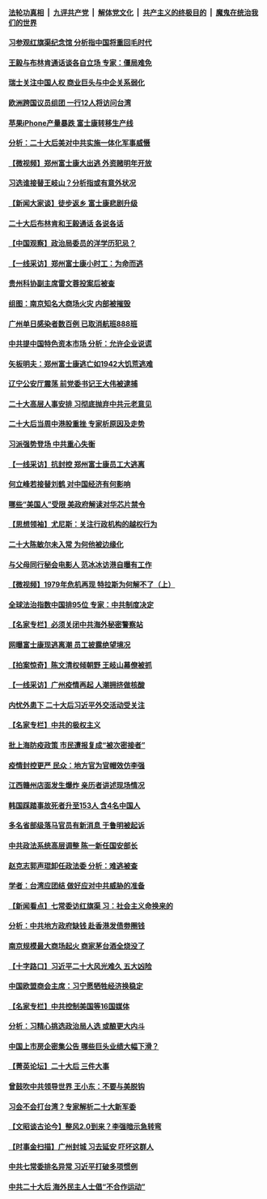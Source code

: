 ####  [法轮功真相](../../../../basic/blob/master/README.md?t=11010232) &nbsp;|&nbsp; [九评共产党](../../../../9ping.md/blob/master/README.md?t=11010232) &nbsp;|&nbsp; [解体党文化](../../../../jtdwh.md/blob/master/README.md?t=11010232)  &nbsp;|&nbsp; [共产主义的终极目的](../../../../gczydzjmd.md/blob/master/README.md?t=11010232) &nbsp;|&nbsp; [魔鬼在统治我们的世界](../../../../mgztzwmdsj.md/blob/master/README.md?t=11010232) 

#### [习参观红旗渠纪念馆 分析指中国将重回毛时代](../pages/nsc413/n13856267.md?t=11010232) 

#### [王毅与布林肯通话谈各自立场 专家：僵局难免](../pages/nsc413/n13856572.md?t=11010232) 

#### [瑞士关注中国人权 商业巨头与中企关系弱化](../pages/nsc413/n13856210.md?t=11010232) 

#### [欧洲跨国议员组团 一行12人将访问台湾](../pages/nsc413/n13856486.md?t=11010232) 

#### [苹果iPhone产量暴跌 富士康转移生产线](../pages/nsc413/n13856463.md?t=11010232) 

#### [分析：二十大后美对中共实施一体化军事威慑](../pages/nsc413/n13856552.md?t=11010232) 

#### [【微视频】郑州富士康大出逃 外资赌明年开放](../pages/nsc413/n13856446.md?t=11010232) 

#### [习选谁接替王岐山？分析指或有意外状况](../pages/nsc413/n13856386.md?t=11010232) 

#### [【新闻大家谈】徒步返乡 富士康悲剧升级](../pages/nsc413/n13856513.md?t=11010232) 

#### [二十大后布林肯和王毅通话 各说各话](../pages/nsc413/n13856526.md?t=11010232) 

#### [【中国观察】政治局委员的洋学历犯忌？](../pages/nsc413/n13856118.md?t=11010232) 

#### [【一线采访】郑州富士康小时工：为命而逃](../pages/nsc413/n13856200.md?t=11010232) 

#### [贵州科协副主席雷文蓉投案后被查](../pages/nsc413/n13856367.md?t=11010232) 

#### [组图：南京知名大商场火灾 内部被摧毁](../pages/nsc413/n13856156.md?t=11010232) 

#### [广州单日感染者数百例 已取消航班888班](../pages/nsc413/n13856274.md?t=11010232) 

#### [中共提中国特色资本市场 分析：允许企业说谎](../pages/nsc413/n13856249.md?t=11010232) 

#### [矢板明夫：郑州富士康逃亡如1942大饥荒逃难](../pages/nsc413/n13856181.md?t=11010232) 


#### [辽宁公安厅震荡 前党委书记王大伟被逮捕](../pages/nsc413/n13856078.md?t=11010232) 

#### [二十大高层人事安排 习彻底抛弃中共元老意见](../pages/nsc413/n13855700.md?t=11010232) 

#### [二十大后当周中港股重挫 专家析原因及走势](../pages/nsc413/n13855972.md?t=11010232) 

#### [习派强势登场 中共重心失衡](../pages/nsc413/n13855690.md?t=11010232) 

#### [【一线采访】抗封控 郑州富士康员工大逃离](../pages/nsc413/n13855945.md?t=11010232) 

#### [何立峰若接替刘鹤 对中国经济有何影响](../pages/nsc413/n13855973.md?t=11010232) 

#### [哪些“美国人”受限 美政府解读对华芯片禁令](../pages/nsc413/n13855991.md?t=11010232) 

#### [【思想领袖】尤尼斯：关注行政机构的越权行为](../pages/nsc413/n13841013.md?t=11010232) 

#### [二十大陈敏尔未入常 为何他被边缘化](../pages/nsc413/n13855944.md?t=11010232) 

#### [与父母同行秘会电影人 范冰冰访港自曝有工作](../pages/nsc413/n13855876.md?t=11010232) 

#### [【微视频】1979年危机再现 特拉斯为何解不了（上）](../pages/nsc413/n13855812.md?t=11010232) 

#### [全球法治指数中国排95位 专家：中共制度决定](../pages/nsc413/n13855901.md?t=11010232) 

#### [【名家专栏】必须关闭中共海外秘密警察站](../pages/nsc413/n13855790.md?t=11010232) 

#### [网曝富士康现逃离潮 员工披露绝望境况](../pages/nsc413/n13855878.md?t=11010232) 

#### [【拍案惊奇】陈文清权倾朝野 王岐山幕僚被抓](../pages/nsc413/n13855776.md?t=11010232) 

#### [【一线采访】广州疫情再起 人潮拥挤做核酸](../pages/nsc413/n13855849.md?t=11010232) 

#### [内忧外患下 二十大后习近平外交活动受关注](../pages/nsc413/n13855841.md?t=11010232) 

#### [【名家专栏】中共的极权主义](../pages/nsc413/n13855784.md?t=11010232) 

#### [批上海防疫政策 市民遭报复成“被次密接者”](../pages/nsc413/n13855732.md?t=11010232) 

#### [疫情封控更严 民众：地方官为官帽效仿李强](../pages/nsc413/n13855785.md?t=11010232) 

#### [江西赣州店面发生爆炸 亲历者讲述现场情况](../pages/nsc413/n13855742.md?t=11010232) 

#### [韩国踩踏事故死者升至153人 含4名中国人](../pages/nsc413/n13855743.md?t=11010232) 

#### [多名省部级落马官员有新消息 于鲁明被起诉](../pages/nsc413/n13855737.md?t=11010232) 

#### [中共政法系统高层调整 陈一新任国安部长](../pages/nsc413/n13855686.md?t=11010232) 

#### [赵克志郭声琨卸任政法委 分析：难逃被查](../pages/nsc413/n13855676.md?t=11010232) 

#### [学者：台湾应团结 做好应对中共威胁的准备](../pages/nsc413/n13855630.md?t=11010232) 

#### [【新闻看点】七常委访红旗渠 习：社会主义命换来的](../pages/nsc413/n13855503.md?t=11010232) 

#### [分析：中共地方政府缺钱 赴香港发债劵圈钱](../pages/nsc413/n13855612.md?t=11010232) 


#### [南京规模最大商场起火 商家茅台酒全烧没了](../pages/nsc413/n13855540.md?t=11010232) 

#### [【十字路口】习近平二十大风光难久 五大凶险](../pages/nsc413/n13855330.md?t=11010232) 

#### [中国欧盟商会主席：习宁愿牺牲经济换稳定](../pages/nsc413/n13855497.md?t=11010232) 

#### [【名家专栏】中共控制美国等16国媒体](../pages/nsc413/n13855348.md?t=11010232) 

#### [分析：习精心挑选政治局人选 或酿更大内斗](../pages/nsc413/n13855501.md?t=11010232) 

#### [中国上市房企密集公告 哪些巨头业绩大幅下滑？](../pages/nsc413/n13855504.md?t=11010232) 

#### [【菁英论坛】二十大后 三件大事](../pages/nsc413/n13855500.md?t=11010232) 

#### [曾鼓吹中共领导世界 王小东：不要与美脱钩](../pages/nsc413/n13855237.md?t=11010232) 

#### [习会不会打台湾？专家解析二十大新军委](../pages/nsc413/n13855095.md?t=11010232) 

#### [【文昭谈古论今】整风2.0到来？李强暗示急转弯](../pages/nsc413/n13855369.md?t=11010232) 

#### [【时事金扫描】广州封城 习去延安 吓坏这群人](../pages/nsc413/n13855036.md?t=11010232) 

#### [中共七常委排名异常 习近平打破多项惯例](../pages/nsc413/n13855298.md?t=11010232) 

#### [中共二十大后 海外民主人士倡“不合作运动”](../pages/nsc413/n13855429.md?t=11010232) 

